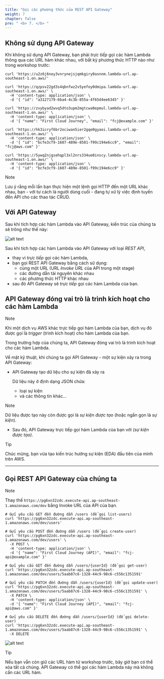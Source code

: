 ```yaml
---
title: "Gọi các phương thức của REST API Gateway"
weight: 7
chapter: false
pre: " <b> 7. </b> "
---
```


## Không sử dụng API Gateway

Khi không sử dụng API Gateway, bạn phải _trực tiếp_ gọi các hàm Lambda thông qua các URL hàm khác nhau, với bất kỳ phương thức HTTP nào như trong workshop trước:

```shell
curl 'https://u2z6j6noy3vnrynejsjqmkgiry0asnnm.lambda-url.ap-southeast-1.on.aws/'
```

```shell
curl 'https://qzpsv22gd3s4qbnfwz2v5yefoy0dmipa.lambda-url.ap-southeast-1.on.aws/' \
  -H 'content-type: application/json' \
  -d '{ "id": "a3127179-6ba4-4c3b-855a-4f65d4ee6345" }'
```

```shell
curl 'https://zvybyad2wvq5dto3upm2mgtcwa0epmul.lambda-url.ap-southeast-1.on.aws/' \
  -H 'content-type: application/json' \
  -d '{ "name": "First Cloud Journey", "email": "fcj@example.com" }'
```

```shell
curl 'https://hk3icryf6br2ociwan5ier2gqe0gyaoi.lambda-url.ap-southeast-1.on.aws/' \
  -H 'content-type: application/json' \
  -d '{ "id": "bcfe3cf9-1607-489e-8501-f99c194e6cc9", "email": "fcj@aws.com" }'
```

```shell
curl 'https://5ywq2njgsehqpl3xl2nrs334ue0inscy.lambda-url.ap-southeast-1.on.aws/' \
  -H 'content-type: application/json' \
  -d '{ "id": "bcfe3cf9-1607-489e-8501-f99c194e6cc9" }'
```

> [!NOTE]
> Lưu ý rằng mỗi lần bạn thực hiện một lệnh gọi HTTP đến một URL khác nhau, bạn - với tư cách là người dùng cuối - đang tự xử lý việc định tuyến đến API cho các thao tác CRUD.

## Với API Gateway

Sau khi tích hợp các hàm Lambda vào API Gateway, kiến trúc của chúng ta sẽ trông như thế này:

![alt text](/images/diagrams/workshop-2--api-gateway--rest-api--event.drawio.svg)

Sau khi tích hợp các hàm Lambda vào API Gateway với loại _REST API_,

- thay vì _trực tiếp_ gọi các hàm Lambda,
- bạn gọi REST API Gateway bằng cách sử dụng:
  - cùng một URL (URL _Invoke URL_ của API trong một stage)
  - các đường dẫn tài nguyên khác nhau
  - các phương thức HTTP khác nhau
- sau đó API Gateway sẽ _trực tiếp_ gọi các hàm Lambda của bạn.

## API Gateway đóng vai trò là trình kích hoạt cho các hàm Lambda

> [!NOTE]
> Khi một dịch vụ AWS khác trực tiếp gọi hàm Lambda của bạn, dịch vụ đó được gọi là _trigger_ (trình kích hoạt) cho hàm Lambda của bạn.

Trong trường hợp của chúng ta, API Gateway đóng vai trò là trình kích hoạt cho các hàm Lambda.

Về mặt kỹ thuật, khi chúng ta gọi API Gateway - một sự kiện xảy ra trong API Gateway:

- API Gateway tạo dữ liệu cho sự kiện đã xảy ra

  Dữ liệu này ở định dạng JSON chứa:
  - loại sự kiện
  - và các thông tin khác...

> [!NOTE]
> Dữ liệu được tạo này còn được gọi là _sự kiện được tạo_ (hoặc ngắn gọn là _sự kiện_).

- Sau đó, API Gateway trực tiếp gọi hàm Lambda của bạn với _(sự kiện được tạo)_.

> [!TIP]
> Chúc mừng, bạn vừa tạo kiến trúc hướng sự kiện (EDA) đầu tiên của mình trên AWS.

---

## Gọi REST API Gateway của chúng ta

> [!NOTE]
> Thay thế `https://pg6xn32zdc.execute-api.ap-southeast-1.amazonaws.com/dev` bằng Invoke URL của API của bạn.

```shell
# Gửi yêu cầu GET đến đường dẫn /users (để gọi list-users)
curl 'https://pg6xn32zdc.execute-api.ap-southeast-1.amazonaws.com/dev/users'
```

```shell
# Gửi yêu cầu POST đến đường dẫn /users (để gọi create-user)
curl 'https://pg6xn32zdc.execute-api.ap-southeast-1.amazonaws.com/dev/users' \
  -X POST \
  -H 'content-type: application/json' \
  -d '{ "name": "First Cloud Journey (API)", "email": "fcj-api@example.com" }'
```

```shell
# Gửi yêu cầu GET đến đường dẫn /users/{userId} (để gọi get-user)
curl 'https://pg6xn32zdc.execute-api.ap-southeast-1.amazonaws.com/dev/users/5aab87c6-1328-44c9-98c6-c556c1351591'
```

```shell
# Gửi yêu cầu PATCH đến đường dẫn /users/{userId} (để gọi update-user)
curl 'https://pg6xn32zdc.execute-api.ap-southeast-1.amazonaws.com/dev/users/5aab87c6-1328-44c9-98c6-c556c1351591' \
  -X PATCH \
  -H 'content-type: application/json' \
  -d '{ "name": "First Cloud Journey (API)", "email": "fcj-api@aws.com" }'
```

```shell
# Gửi yêu cầu DELETE đến đường dẫn /users/{userId} (để gọi delete-user)
curl 'https://pg6xn32zdc.execute-api.ap-southeast-1.amazonaws.com/dev/users/5aab87c6-1328-44c9-98c6-c556c1351591' \
  -X DELETE
```

![alt text](/images/workshop-2/API-Gateway--invoke-REST-API-methods.png)

> [!TIP]
> Nếu bạn vẫn còn giữ các URL hàm từ workshop trước, bây giờ bạn có thể xóa tất cả chúng. API Gateway có thể gọi các hàm Lambda này mà không cần các URL hàm.
